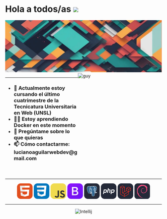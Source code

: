 <h1 align="left">Hola a todos/as <img src="https://media.giphy.com/media/hvRJCLFzcasrR4ia7z/giphy.gif" width="35"></h1>
<img src="https://github.com/lucianoAguilarWD/lucianoAguilarWD/blob/main/bannerL.jpg">
<img align="right" height="270px" alt="guy" width="270" src="https://i.pinimg.com/originals/e4/26/70/e426702edf874b181aced1e2fa5c6cde.gif" />
<hr>
<header align="left">
    <h3 align="left">
        <ul>
            <li>🔭 Actualmente estoy cursando el último cuatrimestre de la Tecnicatura Universitaria en Web (UNSL)</li>
            <li>👨‍🎓 Estoy aprendiendo Docker en este momento</li>
            <li>💬 Pregúntame sobre lo que quieras</li>
            <li>📫 Cómo contactarme: lucianoaguilarwebdev@gmail.com</li>
        </ul>
    </h3>
</header>
<hr>
<div align="center">
    <div align="center">
        <img src="https://github.com/tandpfun/skill-icons/blob/main/icons/HTML.svg" alt="HTML" width="50">
        <img src="https://github.com/tandpfun/skill-icons/blob/main/icons/CSS.svg" alt="CSS" width="50">
        <img src="https://github.com/tandpfun/skill-icons/blob/main/icons/JavaScript.svg" alt="JS" width="50">
        <img src="https://github.com/tandpfun/skill-icons/blob/main/icons/Bootstrap.svg" alt="Bootstrap" width="50">
        <img src="https://github.com/tandpfun/skill-icons/blob/main/icons/PostgreSQL-Dark.svg" alt="SQL" width="50">
        <img src="https://github.com/tandpfun/skill-icons/blob/main/icons/PHP-Dark.svg" alt="PHP" width="50">
        <img src="https://github.com/tandpfun/skill-icons/blob/main/icons/Laravel-Dark.svg" alt="Laravel" width="50">
        <img src="https://github.com/tandpfun/skill-icons/blob/main/icons/Debian-Dark.svg" alt="Linux" width="50">
    </div>
</div>
<hr>
<footer align="center">
    <p align="center">
        <img src="https://github-readme-stats.vercel.app/api/top-langs/?username=lucianoAguilarWD&layout=compact&hide=css&theme=radical" alt="Intellij" height="250">
    </p>
</footer>
